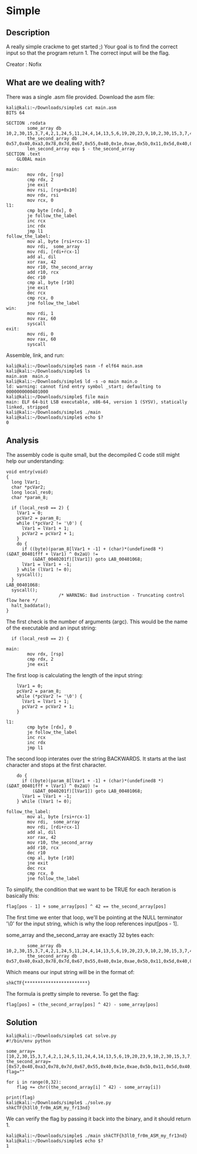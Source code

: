 # Simple

## Description
A really simple crackme to get started ;) Your goal is to find the correct input so that the program return 1. The correct input will be the flag.

Creator : Nofix

## What are we dealing with?

There was a single .asm file provided. Download the asm file:

```
kali@kali:~/Downloads/simple$ cat main.asm 
BITS 64

SECTION .rodata
        some_array db 10,2,30,15,3,7,4,2,1,24,5,11,24,4,14,13,5,6,19,20,23,9,10,2,30,15,3,7,4,2,1,24
        the_second_array db 0x57,0x40,0xa3,0x78,0x7d,0x67,0x55,0x40,0x1e,0xae,0x5b,0x11,0x5d,0x40,0xaa,0x17,0x58,0x4f,0x7e,0x4d,0x4e,0x42,0x5d,0x51,0x57,0x5f,0x5f,0x12,0x1d,0x5a,0x4f,0xbf
        len_second_array equ $ - the_second_array
SECTION .text
    GLOBAL main

main:
        mov rdx, [rsp]
        cmp rdx, 2
        jne exit
        mov rsi, [rsp+0x10]
        mov rdx, rsi
        mov rcx, 0
l1:
        cmp byte [rdx], 0
        je follow_the_label
        inc rcx
        inc rdx
        jmp l1
follow_the_label:
        mov al, byte [rsi+rcx-1]
        mov rdi,  some_array
        mov rdi, [rdi+rcx-1]
        add al, dil
        xor rax, 42
        mov r10, the_second_array
        add r10, rcx
        dec r10
        cmp al, byte [r10]
        jne exit
        dec rcx
        cmp rcx, 0
        jne follow_the_label
win:
        mov rdi, 1
        mov rax, 60
        syscall
exit:
        mov rdi, 0
        mov rax, 60
        syscall
```

Assemble, link, and run:

```
kali@kali:~/Downloads/simple$ nasm -f elf64 main.asm 
kali@kali:~/Downloads/simple$ ls
main.asm  main.o
kali@kali:~/Downloads/simple$ ld -s -o main main.o
ld: warning: cannot find entry symbol _start; defaulting to 0000000000401000
kali@kali:~/Downloads/simple$ file main
main: ELF 64-bit LSB executable, x86-64, version 1 (SYSV), statically linked, stripped
kali@kali:~/Downloads/simple$ ./main 
kali@kali:~/Downloads/simple$ echo $?
0
```

## Analysis

The assembly code is quite small, but the decompiled C code still might help our understanding:

```
void entry(void)
{
  long lVar1;
  char *pcVar2;
  long local_res0;
  char *param_8;
  
  if (local_res0 == 2) {
    lVar1 = 0;
    pcVar2 = param_8;
    while (*pcVar2 != '\0') {
      lVar1 = lVar1 + 1;
      pcVar2 = pcVar2 + 1;
    }
    do {
      if ((byte)(param_8[lVar1 + -1] + (char)*(undefined8 *)(&DAT_00401fff + lVar1) ^ 0x2aU) !=
          (&DAT_0040201f)[lVar1]) goto LAB_00401068;
      lVar1 = lVar1 + -1;
    } while (lVar1 != 0);
    syscall();
  }
LAB_00401068:
  syscall();
                    /* WARNING: Bad instruction - Truncating control flow here */
  halt_baddata();
}
```

The first check is the number of arguments (argc). This would be the name of the executable and an input string:

```
  if (local_res0 == 2) {
```

```
main:   
        mov rdx, [rsp]
        cmp rdx, 2
        jne exit
```

The first loop is calculating the length of the input string:

```
    lVar1 = 0;
    pcVar2 = param_8;
    while (*pcVar2 != '\0') {
      lVar1 = lVar1 + 1;
      pcVar2 = pcVar2 + 1;
    }
```

```
l1:
        cmp byte [rdx], 0
        je follow_the_label
        inc rcx
        inc rdx
        jmp l1
```

The second loop interates over the string BACKWARDS. It starts at the last character and stops at the first character.

```
    do {
      if ((byte)(param_8[lVar1 + -1] + (char)*(undefined8 *)(&DAT_00401fff + lVar1) ^ 0x2aU) !=
          (&DAT_0040201f)[lVar1]) goto LAB_00401068;
      lVar1 = lVar1 + -1;
    } while (lVar1 != 0);
```

```
follow_the_label:
        mov al, byte [rsi+rcx-1]
        mov rdi,  some_array
        mov rdi, [rdi+rcx-1]
        add al, dil
        xor rax, 42
        mov r10, the_second_array
        add r10, rcx
        dec r10
        cmp al, byte [r10]
        jne exit
        dec rcx
        cmp rcx, 0
        jne follow_the_label
```

To simplify, the condition that we want to be TRUE for each iteration is basically this:

```
flag[pos - 1] + some_array[pos] ^ 42 == the_second_array[pos]
```

The first time we enter that loop, we'll be pointing at the NULL terminator '\0' for the input string, which is why the loop references input[pos - 1].

some_array and the_second_array are exactly 32 bytes each:

```
        some_array db 10,2,30,15,3,7,4,2,1,24,5,11,24,4,14,13,5,6,19,20,23,9,10,2,30,15,3,7,4,2,1,24
        the_second_array db 0x57,0x40,0xa3,0x78,0x7d,0x67,0x55,0x40,0x1e,0xae,0x5b,0x11,0x5d,0x40,0xaa,0x17,0x58,0x4f,0x7e,0x4d,0x4e,0x42,0x5d,0x51,0x57,0x5f,0x5f,0x12,0x1d,0x5a,0x4f,0xbf
```

Which means our input string will be in the format of:

```
shkCTF{************************}
```

The formula is pretty simple to reverse. To get the flag:

```
flag[pos] = (the_second_array[pos] ^ 42) - some_array[pos]
```

## Solution

```
kali@kali:~/Downloads/simple$ cat solve.py 
#!/bin/env python

some_array=[10,2,30,15,3,7,4,2,1,24,5,11,24,4,14,13,5,6,19,20,23,9,10,2,30,15,3,7,4,2,1,24]
the_second_array=[0x57,0x40,0xa3,0x78,0x7d,0x67,0x55,0x40,0x1e,0xae,0x5b,0x11,0x5d,0x40,0xaa,0x17,0x58,0x4f,0x7e,0x4d,0x4e,0x42,0x5d,0x51,0x57,0x5f,0x5f,0x12,0x1d,0x5a,0x4f,0xbf]
flag=""

for i in range(0,32):
    flag += chr((the_second_array[i] ^ 42) - some_array[i])

print(flag)
kali@kali:~/Downloads/simple$ ./solve.py 
shkCTF{h3ll0_fr0m_ASM_my_fr13nd}
```

We can verify the flag by passing it back into the binary, and it should return 1.

```
kali@kali:~/Downloads/simple$ ./main shkCTF{h3ll0_fr0m_ASM_my_fr13nd}
kali@kali:~/Downloads/simple$ echo $?
1
```

